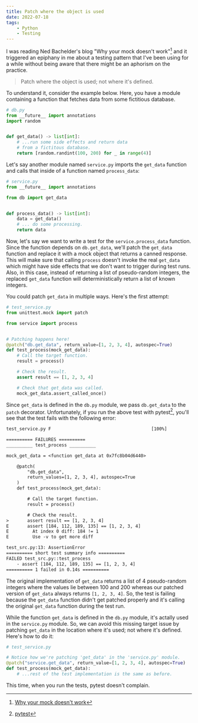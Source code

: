 ```yaml
---
title: Patch where the object is used
date: 2022-07-18
tags:
    - Python
    - Testing
---
```


I was reading Ned Bachelder's blog "Why your mock doesn't work"[^1] and it triggered an
epiphany in me about a testing pattern that I've been using for a while without being aware
that there might be an aphorism on the practice.

> Patch where the object is used; not where it's defined.

To understand it, consider the example below. Here, you have a module containing a function
that fetches data from some fictitious database.

```py
# db.py
from __future__ import annotations
import random


def get_data() -> list[int]:
    # ...run some side effects and return data
    # from a fictitous database.
    return [random.randint(100, 200) for _ in range(4)]
```

Let's say another module named `service.py` imports the `get_data` function and calls that
inside of a function named `process_data`:

```py
# service.py
from __future__ import annotations

from db import get_data


def process_data() -> list[int]:
    data = get_data()
    # ... do some processing.
    return data
```

Now, let's say we want to write a test for the `service.process_data` function. Since the
function depends on `db.get_data`, we'll patch the `get_data` function and replace it with a
mock object that returns a canned response. This will make sure that calling `process`
doesn't invoke the real `get_data` which might have side effects that we don't want to
trigger during test runs. Also, in this case, instead of returning a list of pseudo-random
integers, the replaced `get_data` function will deterministically return a list of known
integers.

You could patch `get_data` in multiple ways. Here's the first attempt:

```py
# test_service.py
from unittest.mock import patch

from service import process


# Patching happens here!
@patch("db.get_data", return_value=[1, 2, 3, 4], autospec=True)
def test_process(mock_get_data):
    # Call the target function.
    result = process()

    # Check the result.
    assert result == [1, 2, 3, 4]

    # Check that get_data was called.
    mock_get_data.assert_called_once()
```

Since `get_data` is defined in the `db.py` module, we pass `db.get_data` to the `patch`
decorator. Unfortunately, if you run the above test with pytest[^2], you'll see that the
test fails with the following error:

```txt
test_service.py F                                      [100%]

========== FAILURES ==========
__________ test_process __________

mock_get_data = <function get_data at 0x7fc8b04d6440>

    @patch(
        "db.get_data",
        return_values=[1, 2, 3, 4], autospec=True
    )
    def test_process(mock_get_data):

        # Call the target function.
        result = process()

        # Check the result.
>       assert result == [1, 2, 3, 4]
E       assert [184, 112, 189, 135] == [1, 2, 3, 4]
E         At index 0 diff: 184 != 1
E         Use -v to get more diff

test_src.py:13: AssertionError
========== short test summary info ==========
FAILED test_src.py::test_process
    - assert [184, 112, 189, 135] == [1, 2, 3, 4]
========== 1 failed in 0.14s ==========
```

The original implementation of `get_data` returns a list of 4 pseudo-random integers where
the values lie between 100 and 200 whereas our patched version of `get_data` always returns
`[1, 2, 3, 4]`. So, the test is failing because the `get_data` function didn't get patched
properly and it's calling the original `get_data` function during the test run.

While the function `get_data` is defined in the `db.py` module, it's actally used in the
`service.py` module. So, we can avoid this missing target issue by patching `get_data` in
the location where it's used; not where it's defined. Here's how to do it:

```py
# test_service.py

# Notice how we're patching 'get_data' in the 'service.py' module.
@patch("service.get_data", return_value=[1, 2, 3, 4], autospec=True)
def test_process(mock_get_data):
    # ...rest of the test implementation is the same as before.
```

This time, when you run the tests, pytest doesn't complain.

[^1]:
    [Why your mock doesn't work](https://nedbatchelder.com/blog/201908/why_your_mock_doesnt_work.html)

[^2]: [pytest](https://docs.pytest.org/en/latest/)
